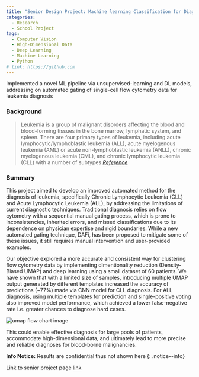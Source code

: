 ```yaml
---
title: "Senior Design Project: Machine learning Classification for Diagnostics of Leukemia Based on Single Cell Cytometry Data Analysis"
categories:
  - Research
  - School Project
tags:
  - Computer Vision
  - High-Dimensional Data
  - Deep Learning
  - Machine Learning
  - Python
# link: https://github.com
---
```


Implemented a novel ML pipeline via unsupervised-learning and DL models, addressing on automated gating of single-cell flow cytometry data for leukemia diagnosis 

### Background

> Leukemia is a group of malignant disorders affecting the blood and blood-forming tissues in the bone marrow, lymphatic system, and spleen. There are four primary types of leukemia, including acute lymphocytic/lymphoblastic leukemia (ALL), acute myelogenous leukemia (AML) or acute non-lymphoblastic leukemia (ANLL), chronic myelogenous leukemia (CML), and chronic lymphocytic leukemia (CLL) with a number of subtypes <cite><a href="https://www.lls.org/research/chronic-lymphocytic-leukemia-cll">Reference</a></cite>

### Summary

This project aimed to develop an improved automated method for the diagnosis of leukemia, specifically Chronic Lymphocytic Leukemia (CLL) and Acute Lymphocytic Leukemia (ALL), by addressing the limitations of current diagnostic techniques. Traditional diagnosis relies on flow cytometry with a sequential manual gating process, which is prone to inconsistencies, inherited errors, and missed classifications due to its dependence on physician expertise and rigid boundaries. While a new automated gating technique, DAFi, has been proposed to mitigate some of these issues, it still requires manual intervention and user-provided examples. 

Our objective explored a more accurate and consistent way for clustering flow cytometry data by implementing dimentionality reduction (Density-Biased UMAP) and deep learning using a small dataset of 60 patients. We have shown that with a limited size of samples, introducing multiple UMAP output generated by different templates increased the accuracy of predictions (~77%) made via CNN model for CLL diagnosis. For ALL diagnosis, using multiple templates for prediction and single-positive voting also improved model performance, which achieved a lower false-negative rate i.e. greater chances to diagnose hard cases.

![umap flow chart image](master/assets/images/umap_workflow.png)

This could enable effective diagnosis for large pools of patients, accommodate high-dimensional data, and ultimately lead to more precise and reliable diagnoses for blood-borne malignancies.

**Info Notice:** Results are confidential thus not shown here
{: .notice--info}

Link to senior project page [link](http://beseniordesign.ucsd.edu/projects/2020-2021/machine-learning-classification-diagnostics-leukemia-based-single-cell-cytometry)